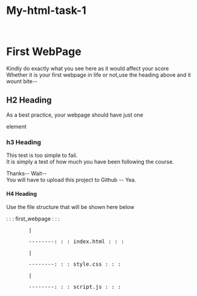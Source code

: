 # My-html-task-1
<!DOCTYPE html>
<html lang="en">
<head>
    <meta charset="UTF-8">
     <meta name="viewport" content="width=device-width, initial-scale=1.0">
    <title></title>
</head>
<br>
    <h1> First WebPage</h1>
    <p>Kindly do exactly what you see here  as it would affect your score</br>
     Whether it is your first webpage in life or not,use the heading above and it wount bite--</p>

<h2>H2 Heading</h2>
<p>As a best practice, your webpage should have just one </p>
<p>element</p>

<h3>h3 Heading</h3>
<p>This test is too simple to fail. </br>
It is simply a test of how much you have been following the course.</p>
<p>Thanks--  Wait-- </br>
You will have to upload this project to Github -- Yea.</p>

<h4>H4 Heading</h4>
<p>Use the file structure that will be shown here below</p>
<p>: : : first_webpage : : : </br>

<pre>&nbsp;&nbsp;&nbsp;&nbsp;&nbsp;&nbsp;&nbsp;|</pre></P>
<pre>&nbsp;&nbsp;&nbsp;&nbsp;&nbsp;&nbsp;&nbsp;--------: : : index.html : : :</pre>
<pre>&nbsp;&nbsp;&nbsp;&nbsp;&nbsp;&nbsp;&nbsp;|</pre>
<pre>&nbsp;&nbsp;&nbsp;&nbsp;&nbsp;&nbsp;&nbsp;--------: : : style.css : : :</pre>
<pre>&nbsp;&nbsp;&nbsp;&nbsp;&nbsp;&nbsp;&nbsp;|</pre>
<pre>&nbsp;&nbsp;&nbsp;&nbsp;&nbsp;&nbsp;&nbsp;--------: : : script.js : : :</pre>
</body>
</html>
